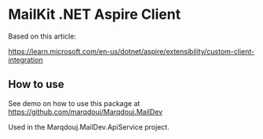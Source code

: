# MailKit .NET Aspire Client

Based on this article:

https://learn.microsoft.com/en-us/dotnet/aspire/extensibility/custom-client-integration

## How to use

See demo on how to use this package at https://github.com/marqdouj/Marqdouj.MailDev

Used in the Marqdouj.MailDev.ApiService project.

